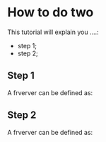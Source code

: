 # How to do two

This tutorial will explain you ....:

- step 1;
- step 2;


## Step 1

A frverver can be defined as:



## Step 2

A frverver can be defined as:
